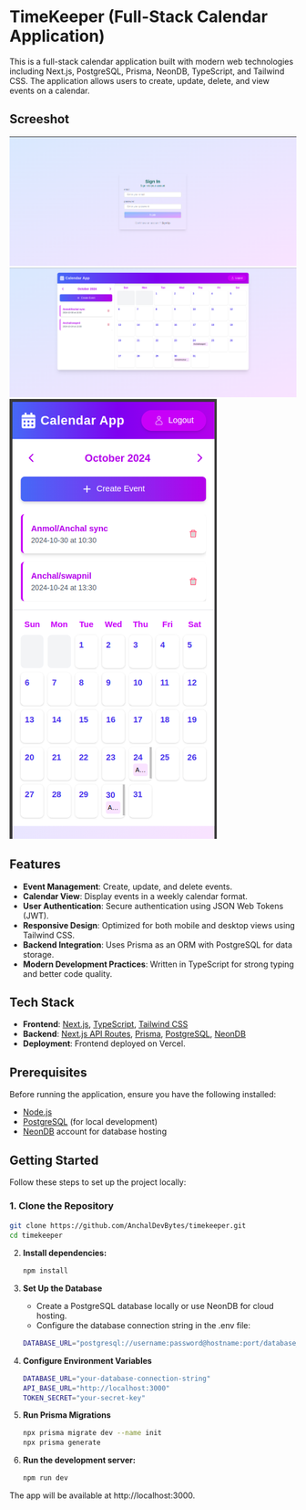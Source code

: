 # TimeKeeper (Full-Stack Calendar Application)

This is a full-stack calendar application built with modern web technologies including Next.js, PostgreSQL, Prisma, NeonDB, TypeScript, and Tailwind CSS. The application allows users to create, update, delete, and view events on a calendar.

## Screeshot

![signin](./public/signin.png)
![calendar](./public/calendar.png)
![updateCalendar](./public/calendarMobileView.png)

## Features

- **Event Management**: Create, update, and delete events.
- **Calendar View**: Display events in a weekly calendar format.
- **User Authentication**: Secure authentication using JSON Web Tokens (JWT).
- **Responsive Design**: Optimized for both mobile and desktop views using Tailwind CSS.
- **Backend Integration**: Uses Prisma as an ORM with PostgreSQL for data storage.
- **Modern Development Practices**: Written in TypeScript for strong typing and better code quality.

## Tech Stack

- **Frontend**: [Next.js](https://nextjs.org/), [TypeScript](https://www.typescriptlang.org/), [Tailwind CSS](https://tailwindcss.com/)
- **Backend**: [Next.js API Routes](https://nextjs.org/docs/api-routes/introduction), [Prisma](https://www.prisma.io/), [PostgreSQL](https://www.postgresql.org/), [NeonDB](https://neon.tech/)
- **Deployment**: Frontend deployed on Vercel.

## Prerequisites

Before running the application, ensure you have the following installed:

- [Node.js](https://nodejs.org/en/)
- [PostgreSQL](https://www.postgresql.org/) (for local development)
- [NeonDB](https://neon.tech/) account for database hosting

## Getting Started

Follow these steps to set up the project locally:

### 1. Clone the Repository

```bash
git clone https://github.com/AnchalDevBytes/timekeeper.git
cd timekeeper
```

2. **Install dependencies:**
   ```bash
   npm install
   ```

3. **Set Up the Database**
    - Create a PostgreSQL database locally or use NeonDB for cloud hosting.
    - Configure the database connection string in the .env file:

    ```bash
    DATABASE_URL="postgresql://username:password@hostname:port/database_name"
    ```

4. **Configure Environment Variables**
    ```bash
    DATABASE_URL="your-database-connection-string"
    API_BASE_URL="http://localhost:3000"
    TOKEN_SECRET="your-secret-key"
    ```

5. **Run Prisma Migrations**
    ```bash
    npx prisma migrate dev --name init
    npx prisma generate
    ```

6. **Run the development server:**
    ```bash
   npm run dev
   ```
The app will be available at http://localhost:3000.
